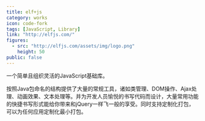 ```yaml
---
title: elf+js
category: works
icon: code-fork
tags: [JavaScript, Library]
link: "http://elfjs.com/"
figures:
  - src: "http://elfjs.com/assets/img/logo.png"
    height: 50
public: false
---
```


一个简单且组织灵活的JavaScript基础库。

按照Java包命名的结构提供了大量的常规工具，诸如类管理、DOM操作、Ajax处理、动画效果、文本处理等。并为开发人员愉悦的书写代码而设计，大量常用功能的快捷书写形式能给你带来和jQuery一样飞一般的享受。同时支持定制化打包，可以为任何应用定制化最小打包。